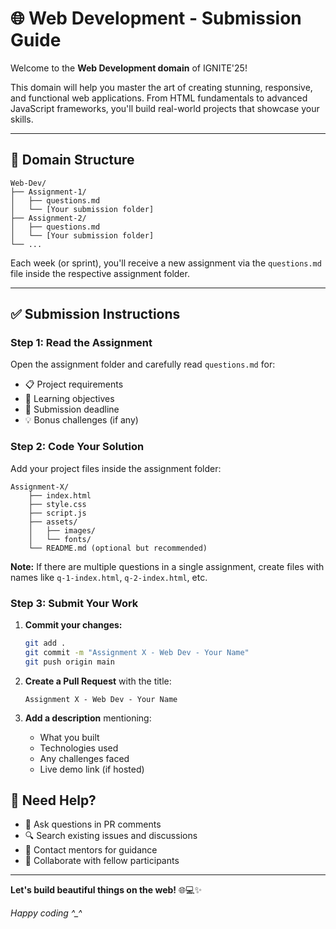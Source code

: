 # 🌐 Web Development - Submission Guide

Welcome to the **Web Development domain** of IGNITE'25!

This domain will help you master the art of creating stunning, responsive, and functional web applications. From HTML fundamentals to advanced JavaScript frameworks, you'll build real-world projects that showcase your skills.

---

## 📁 Domain Structure

```
Web-Dev/
├── Assignment-1/
│   ├── questions.md
│   └── [Your submission folder]
├── Assignment-2/
│   ├── questions.md
│   └── [Your submission folder]
└── ...
```

Each week (or sprint), you'll receive a new assignment via the `questions.md` file inside the respective assignment folder.

---



## ✅ Submission Instructions

### Step 1: Read the Assignment
Open the assignment folder and carefully read `questions.md` for:
- 📋 Project requirements
- 🎯 Learning objectives  
- 📅 Submission deadline
- 💡 Bonus challenges (if any)

### Step 2: Code Your Solution
Add your project files inside the assignment folder:

```
Assignment-X/
    ├── index.html
    ├── style.css
    ├── script.js
    ├── assets/
    │   ├── images/
    │   └── fonts/
    └── README.md (optional but recommended)
```

**Note:** If there are multiple questions in a single assignment, create files with names like `q-1-index.html`, `q-2-index.html`, etc.

### Step 3: Submit Your Work
1. **Commit your changes:**
   ```bash
   git add .
   git commit -m "Assignment X - Web Dev - Your Name"
   git push origin main
   ```

2. **Create a Pull Request** with the title:
   ```
   Assignment X - Web Dev - Your Name
   ```

3. **Add a description** mentioning:
   - What you built
   - Technologies used
   - Any challenges faced
   - Live demo link (if hosted)



## 🤝 Need Help?

- 💬 Ask questions in PR comments
- 🔍 Search existing issues and discussions  
- 📧 Contact mentors for guidance
- 👥 Collaborate with fellow participants

---

**Let's build beautiful things on the web!** 🌐💻✨

*Happy coding ^_^*
